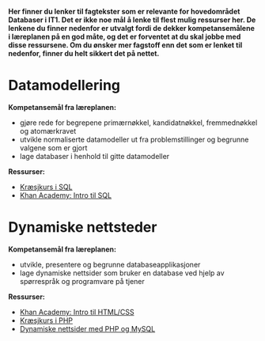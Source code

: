 **Her finner du lenker til fagtekster som er relevante for hovedområdet Databaser i IT1. Det er ikke noe mål å lenke til flest mulig ressurser her. De lenkene du finner nedenfor er utvalgt fordi de dekker kompetansemålene i læreplanen på en god måte, og det er forventet at du skal jobbe med disse ressursene. Om du ønsker mer fagstoff enn det som er lenket til nedenfor, finner du helt sikkert det på nettet.**

Datamodellering
===============
**Kompetansemål fra læreplanen:**
* gjøre rede for begrepene primærnøkkel, kandidatnøkkel, fremmednøkkel og atomærkravet
* utvikle normaliserte datamodeller ut fra problemstillinger og begrunne valgene som er gjort
* lage databaser i henhold til gitte datamodeller

**Ressurser:**
* [Kræsjkurs i SQL](https://github.com/bitjungle/IT1/tree/master/Kr%C3%A6sjkurs/02%20-%20Kr%C3%A6sjkurs%20i%20SQL)
* [Khan Academy: Intro til SQL](https://nb.khanacademy.org/computing/computer-programming/sql)


Dynamiske nettsteder
====================
**Kompetansemål fra læreplanen:**
* utvikle, presentere og begrunne databaseapplikasjoner
* lage dynamiske nettsider som bruker en database ved hjelp av spørrespråk og programvare på tjener

**Ressurser:**
* [Khan Academy: Intro til HTML/CSS](https://nb.khanacademy.org/computing/computer-programming/html-css)
* [Kræsjkurs i PHP](https://github.com/bitjungle/IT1/tree/master/Kr%C3%A6sjkurs/01%20-%20Kr%C3%A6sjkurs%20i%20PHP)
* [Dynamiske nettsider med PHP og MySQL](https://github.com/bitjungle/IT1/tree/master/Kr%C3%A6sjkurs/04%20-%20Dynamiske%20nettsider%20med%20PHP%20og%20MySQL)
